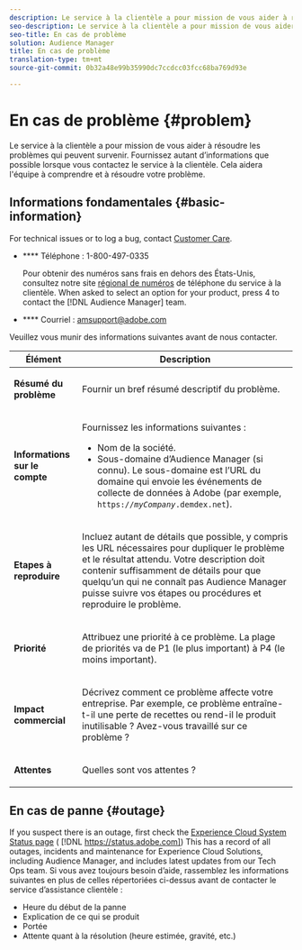 ```yaml
---
description: Le service à la clientèle a pour mission de vous aider à résoudre les problèmes qui peuvent survenir. Fournissez autant d’informations que possible lorsque vous contactez le service à la clientèle. Cela aidera l'équipe à comprendre et à résoudre votre problème.
seo-description: Le service à la clientèle a pour mission de vous aider à résoudre les problèmes qui peuvent survenir. Fournissez autant d’informations que possible lorsque vous contactez le service à la clientèle. Cela aidera l'équipe à comprendre et à résoudre votre problème.
seo-title: En cas de problème
solution: Audience Manager
title: En cas de problème
translation-type: tm+mt
source-git-commit: 0b32a48e99b35990dc7ccdcc03fcc68ba769d93e

---
```



# En cas de problème {#problem}

Le service à la clientèle a pour mission de vous aider à résoudre les problèmes qui peuvent survenir. Fournissez autant d’informations que possible lorsque vous contactez le service à la clientèle. Cela aidera l'équipe à comprendre et à résoudre votre problème.

## Informations fondamentales {#basic-information}

<!-- 

r_problem.xml

 -->

For technical issues or to log a bug, contact [Customer Care](https://helpx.adobe.com/marketing-cloud/contact-support.html).

* **** Téléphone : 1-800-497-0335

   Pour obtenir des numéros sans frais en dehors des États-Unis, consultez notre site [régional de numéros](https://helpx.adobe.com/contact/dma-external/DMACustomeCareRegionalPhoneNumbers.html) de téléphone du service à la clientèle. When asked to select an option for your product, press 4 to contact the [!DNL Audience Manager] team.

* **** Courriel : amsupport@adobe.com

Veuillez vous munir des informations suivantes avant de nous contacter.

<table id="table_28E76031E2804265B1A48AB2659F68F0"> 
 <thead> 
  <tr> 
   <th colname="col1" class="entry"> Élément </th> 
   <th colname="col2" class="entry"> Description </th> 
  </tr>
 </thead>
 <tbody> 
  <tr> 
   <td colname="col1"> <p><b>Résumé du problème</b> </p> </td> 
   <td colname="col2"> <p>Fournir un bref résumé descriptif du problème. </p> </td> 
  </tr> 
  <tr> 
   <td colname="col1"> <p><b>Informations sur le compte</b> </p> </td> 
   <td colname="col2"> <p>Fournissez les informations suivantes : </p> <p> 
     <ul id="ul_6ACF6EF2165C4041A891FF36D78BBA63"> 
      <li id="li_86573CAAE8454BE6BDF44F9A8281FF95">Nom de la société. </li> 
      <li id="li_8259BB738BA84A13982A8E84BCF56B2A"><span class="keyword"> Sous-domaine d’Audience Manager</span> (si connu). Le sous-domaine est l’URL du domaine qui envoie les événements de collecte de données à <span class="keyword"> Adobe</span> (par exemple, <code>https://<i>myCompany</i>.demdex.net</code>). </li> 
     </ul> </p> </td> 
  </tr> 
  <tr> 
   <td colname="col1"> <p><b>Etapes à reproduire</b> </p> </td> 
   <td colname="col2"> <p>Incluez autant de détails que possible, y compris les URL nécessaires pour dupliquer le problème et le résultat attendu. Votre description doit contenir suffisamment de détails pour que quelqu’un qui ne connaît pas <span class="keyword"> Audience Manager</span> puisse suivre vos étapes ou procédures et reproduire le problème. </p> </td> 
  </tr> 
  <tr> 
   <td colname="col1"> <p><b>Priorité</b> </p> </td> 
   <td colname="col2"> <p>Attribuez une priorité à ce problème. La plage de priorités va de P1 (le plus important) à P4 (le moins important). </p> </td> 
  </tr> 
  <tr> 
   <td colname="col1"> <p><b>Impact commercial</b> </p> </td> 
   <td colname="col2"> <p>Décrivez comment ce problème affecte votre entreprise. Par exemple, ce problème entraîne-t-il une perte de recettes ou rend-il le produit inutilisable ? Avez-vous travaillé sur ce problème ? </p> </td> 
  </tr> 
  <tr> 
   <td colname="col1"> <p><b>Attentes</b> </p> </td> 
   <td colname="col2"> <p>Quelles sont vos attentes ? </p> </td> 
  </tr> 
 </tbody> 
</table>

## En cas de panne {#outage}

If you suspect there is an outage, first check the [Experience Cloud System Status page](https://status.adobe.com) ( [!DNL https://status.adobe.com]) This has a record of all outages, incidents and maintenance for Experience Cloud Solutions, including Audience Manager, and includes latest updates from our Tech Ops team. Si vous avez toujours besoin d’aide, rassemblez les informations suivantes en plus de celles répertoriées ci-dessus avant de contacter le service d’assistance clientèle :

* Heure du début de la panne
* Explication de ce qui se produit
* Portée
* Attente quant à la résolution (heure estimée, gravité, etc.)